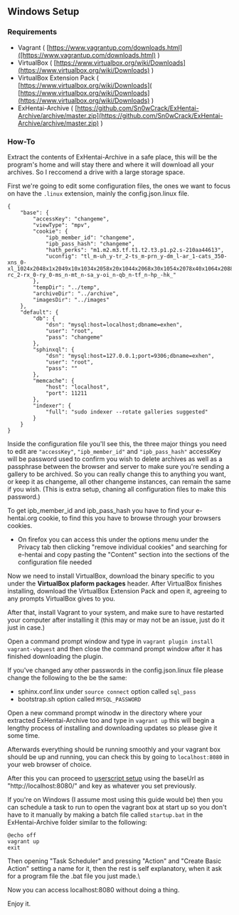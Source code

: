 Windows Setup
---

### Requirements

 * Vagrant ( [https://www.vagrantup.com/downloads.html]([https://www.vagrantup.com/downloads.html) )
 * VirtualBox ( [https://www.virtualbox.org/wiki/Downloads](https://www.virtualbox.org/wiki/Downloads) )
 * VirtualBox Extension Pack ( [https://www.virtualbox.org/wiki/Downloads]( [https://www.virtualbox.org/wiki/Downloads](https://www.virtualbox.org/wiki/Downloads) )
 * ExHentai-Archive ( [https://github.com/Sn0wCrack/ExHentai-Archive/archive/master.zip](https://github.com/Sn0wCrack/ExHentai-Archive/archive/master.zip) )
 

### How-To

Extract the contents of ExHentai-Archive in a safe place, this will be the program's home and will stay there and where it will download all your archives. So I reccomend a drive with a large storage space.

First we're going to edit some configuration files, the ones we want to focus on have the ```.linux``` extension, mainly the config.json.linux file.

```
{
	"base": {
		"accessKey": "changeme",
		"viewType": "mpv",
		"cookie": {
            "ipb_member_id": "changeme",
            "ipb_pass_hash": "changeme",
            "hath_perks": "m1.m2.m3.tf.t1.t2.t3.p1.p2.s-210aa44613",
            "uconfig": "tl_m-uh_y-tr_2-ts_m-prn_y-dm_l-ar_1-cats_350-xns_0-xl_1024x2048x1x2049x10x1034x2058x20x1044x2068x30x1054x2078x40x1064x2088x50x1074x2098x60x1084x2108x70x1094x2118x80x1104x2128x90x1114x2138x100x1124x2148x110x1134x2158x120x1144x2168x130x1154x2178x255x1279x2303-rc_2-rx_0-ry_0-ms_n-mt_n-sa_y-oi_n-qb_n-tf_n-hp_-hk_"
        },
		"tempDir": "../temp",
        "archiveDir": "../archive",
        "imagesDir": "../images"
	},
	"default": {
		"db": {
			"dsn": "mysql:host=localhost;dbname=exhen",
			"user": "root",
			"pass": "changeme"
		},
		"sphinxql": {
			"dsn": "mysql:host=127.0.0.1;port=9306;dbname=exhen",
			"user": "root",
			"pass": ""
		},
		"memcache": {
			"host": "localhost",
			"port": 11211
		},
		"indexer": {
			"full": "sudo indexer --rotate galleries suggested"
		}
	}
}
```

Inside the configuration file you'll see this, the three major things you need to edit are ```"accessKey"```, ```"ipb_member_id"``` and ```"ipb_pass_hash"```
accessKey will be password used to confirm you wish to delete archives as well as a passphrase between the browser and server to make sure you're sending a gallery to be archived.
So you can really change this to anything you want, or keep it as changeme, all other changeme instances, can remain the same if you wish. (This is extra setup, chaning all configuration files to make this password.)

To get ipb_member_id and ipb_pass_hash you have to find your e-hentai.org cookie, to find this you have to browse through your browsers cookies.

* On firefox you can access this under the options menu under the Privacy tab then clicking "remove individual cookies" and searching for e-hentai and copy pasting the "Content" section into the sections of the configuration file needed 

Now we need to install VirtualBox, download the binary specific to you under the **VirtualBox plaform packages** header.
After VirtualBox finishes installing, download the VirtualBox Extension Pack and open it, agreeing to any prompts VirtualBox gives to you.

After that, install Vagrant to your system, and make sure to have restarted your computer after installing it (this may or may not be an issue, just do it just in case.)

Open a command prompt window and type in ```vagrant plugin install vagrant-vbguest``` and then close the command prompt window after it has finished downloading the plugin.

If you've changed any other passwords in the config.json.linux file please change the following to the be the same:
 * sphinx.conf.linx under ```source connect``` option called ```sql_pass```
 * bootstrap.sh option called ```MYSQL_PASSWORD```

Open a new command prompt winodw in the directory where your extracted ExHentai-Archive too and type in ```vagrant up``` this will begin a lengthy process of installing and downloading updates so please give it some time.

Afterwards everything should be running smoothly and your vagrant box should be up and running, you can check this by going to ```localhost:8080``` in your web browser of choice.

After this you can proceed to [userscript setup](https://github.com/Sn0wCrack/ExHentai-Archive/blob/master/setup/Userscript-Setup.md) using the baseUrl as "http://localhost:8080/" and key as whatever you set previously.

If you're on Windows (I assume most using this guide would be) then you can schedule a task to run to open the vagrant box at start up so you don't have to it manually by making a batch file called ```startup.bat``` in the ExHentai-Archive folder similar to the following:
```
@echo off
vagrant up
exit
```
Then opening "Task Scheduler" and pressing "Action" and "Create Basic Action" setting a name for it, then the rest is self explanatory, when it ask for a program file the .bat file you just made.\

Now you can access localhost:8080 without doing a thing.


Enjoy it.
